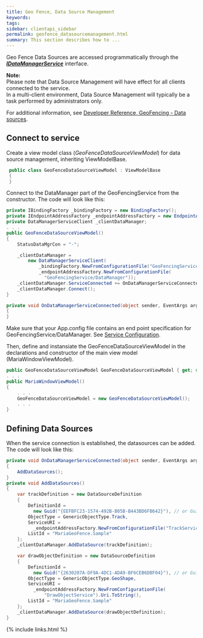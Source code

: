 ```yaml
---
title: Geo Fence, Data Source Management
keywords: 
tags: 
sidebar: clientapi_sidebar
permalink: geofence_datasourcemanagement.html
summary: This section describes how to ...
---
```


Geo Fence Data Sources are accessed programmatically through the [***IDataManagerService***](http://maria.support2.teleplan.no/MariaGDKDoc/html/41274E03.htm) interface.


<div class="alert alert-info" role="alert"><i class="fa fa-exclamation-circle"></i> <b> Note:</b><br> 
Please note that Data Source Management will have effect for all clients connected to the  service.<br>
In a multi-client environment, Data Source Management will typically be a task performed by administrators only.
</div>

For additional information, see [Developer Reference, GeoFencing - Data sources](core_geofencing_datasources.html).

## Connect to service
 
Create a view model class (*GeoFenceDataSourceViewModel*) for data source management, inheriting ViewModelBase.

```csharp
 public class GeoFenceDataSourceViewModel : ViewModelBase
 {
 }
```

Connect to the DataManager part of the GeoFencingService from the constructor. The code will look like this:

```csharp
private IBindingFactory _bindingFactory = new BindingFactory();
private IEndpointAddressFactory _endpointAddressFactory = new EndpointAddressFactory();
private DataManagerServiceClient _clientDataManager;
. . .
public GeoFenceDataSourceViewModel()
{
    StatusDataMgrCon = "-";

    _clientDataManager =
        new DataManagerServiceClient(
            _bindingFactory.NewFromConfigurationFile("GeoFencingService/DataManager"),
            _endpointAddressFactory.NewFromConfigurationFile(
              "GeoFencingService/DataManager"));
    _clientDataManager.ServiceConnected += OnDataManagerServiceConnected;
    _clientDataManager.Connect();
}

private void OnDataManagerServiceConnected(object sender, EventArgs args)
{
}

```

Make sure that your App.config file contains an end point specification for GeoFencingService/DataManager. See [Service Configuration](maria_gdk/programming/getting_started/mariabasicmapclient/service_configuration).

Then, define and instansiate the GeoFenceDataSourceViewModel in the declarations and constructor of the main view model (MariaWindowViewModel).

```csharp
public GeoFenceDataSourceViewModel GeoFenceDataSourceViewModel { get; set; }
. . .
public MariaWindowViewModel()
{
    . . .
    GeoFenceDataSourceViewModel = new GeoFenceDataSourceViewModel();
    . . .
}

```

##  Defining Data Sources

When the service connection is established, the datasources can be added. The code will look like this:

```csharp
private void OnDataManagerServiceConnected(object sender, EventArgs args)
{
    AddDataSources();
}
private void AddDataSources()
{
    var trackDefinition = new DataSourceDefinition
    {
        DefinitionId = 
          new Guid("{EEFBFC23-1574-492B-B05B-B443BD6FB642}"), // or Guid of your choise!
        ObjectType = GenericObjectType.Track,
        ServiceURI = 
          _endpointAddressFactory.NewFromConfigurationFile("TrackService").Uri.ToString(),
        ListId = "MariaGeoFence.Sample"
    };
    _clientDataManager.AddDataSource(trackDefinition);

    var drawObjectDefinition = new DataSourceDefinition
    {
        DefinitionId = 
          new Guid("{2630207A-DF9A-4DC1-ADA9-BF6CEB6DBF04}"), // or Guid of your choise!
        ObjectType = GenericObjectType.GeoShape,
        ServiceURI = 
          _endpointAddressFactory.NewFromConfigurationFile(
              "DrawObjectService").Uri.ToString(),
        ListId = "MariaGeoFence.Sample"
    };
    _clientDataManager.AddDataSource(drawObjectDefinition);
}
```

{% include links.html %}
